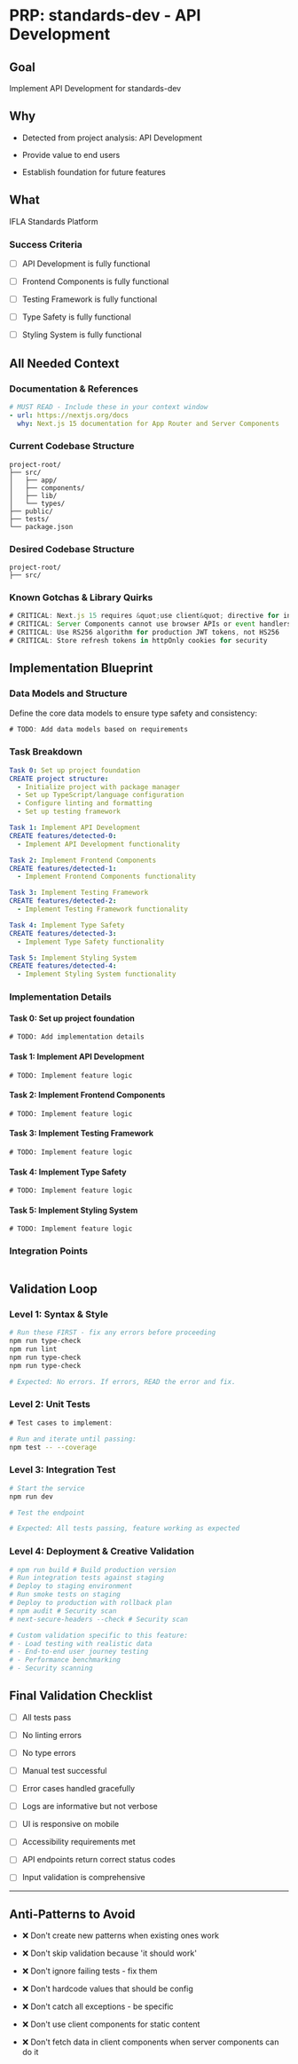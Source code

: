 # PRP: standards-dev - API Development

## Goal

Implement API Development for standards-dev

## Why


- Detected from project analysis: API Development

- Provide value to end users

- Establish foundation for future features

## What

IFLA Standards Platform

### Success Criteria


- [ ] API Development is fully functional

- [ ] Frontend Components is fully functional

- [ ] Testing Framework is fully functional

- [ ] Type Safety is fully functional

- [ ] Styling System is fully functional

## All Needed Context

### Documentation & References

```yaml
# MUST READ - Include these in your context window
- url: https://nextjs.org/docs
  why: Next.js 15 documentation for App Router and Server Components
```

### Current Codebase Structure

```
project-root/
├── src/
│   ├── app/
│   ├── components/
│   ├── lib/
│   └── types/
├── public/
├── tests/
└── package.json
```

### Desired Codebase Structure

```
project-root/
├── src/
```

### Known Gotchas & Library Quirks

```typescript
# CRITICAL: Next.js 15 requires &quot;use client&quot; directive for interactive components
# CRITICAL: Server Components cannot use browser APIs or event handlers
# CRITICAL: Use RS256 algorithm for production JWT tokens, not HS256
# CRITICAL: Store refresh tokens in httpOnly cookies for security
```

## Implementation Blueprint

### Data Models and Structure

Define the core data models to ensure type safety and consistency:

```typescript
# TODO: Add data models based on requirements
```


### Task Breakdown

```yaml
Task 0: Set up project foundation
CREATE project structure:
  - Initialize project with package manager
  - Set up TypeScript/language configuration
  - Configure linting and formatting
  - Set up testing framework

Task 1: Implement API Development
CREATE features/detected-0:
  - Implement API Development functionality

Task 2: Implement Frontend Components
CREATE features/detected-1:
  - Implement Frontend Components functionality

Task 3: Implement Testing Framework
CREATE features/detected-2:
  - Implement Testing Framework functionality

Task 4: Implement Type Safety
CREATE features/detected-3:
  - Implement Type Safety functionality

Task 5: Implement Styling System
CREATE features/detected-4:
  - Implement Styling System functionality

```

### Implementation Details


#### Task 0: Set up project foundation

```
# TODO: Add implementation details
```


#### Task 1: Implement API Development

```
# TODO: Implement feature logic
```


#### Task 2: Implement Frontend Components

```
# TODO: Implement feature logic
```


#### Task 3: Implement Testing Framework

```
# TODO: Implement feature logic
```


#### Task 4: Implement Type Safety

```
# TODO: Implement feature logic
```


#### Task 5: Implement Styling System

```
# TODO: Implement feature logic
```


### Integration Points

```yaml


```

## Validation Loop

### Level 1: Syntax & Style

```bash
# Run these FIRST - fix any errors before proceeding
npm run type-check
npm run lint
npm run type-check
npm run type-check

# Expected: No errors. If errors, READ the error and fix.
```

### Level 2: Unit Tests

```typescript
# Test cases to implement:
```

```bash
# Run and iterate until passing:
npm test -- --coverage
```

### Level 3: Integration Test

```bash
# Start the service
npm run dev

# Test the endpoint

# Expected: All tests passing, feature working as expected
```

### Level 4: Deployment & Creative Validation

```bash
# npm run build # Build production version
# Run integration tests against staging
# Deploy to staging environment
# Run smoke tests on staging
# Deploy to production with rollback plan
# npm audit # Security scan
# next-secure-headers --check # Security scan

# Custom validation specific to this feature:
# - Load testing with realistic data
# - End-to-end user journey testing
# - Performance benchmarking
# - Security scanning
```

## Final Validation Checklist


- [ ] All tests pass

- [ ] No linting errors

- [ ] No type errors

- [ ] Manual test successful

- [ ] Error cases handled gracefully

- [ ] Logs are informative but not verbose

- [ ] UI is responsive on mobile

- [ ] Accessibility requirements met

- [ ] API endpoints return correct status codes

- [ ] Input validation is comprehensive

---

## Anti-Patterns to Avoid


- ❌ Don&#x27;t create new patterns when existing ones work

- ❌ Don&#x27;t skip validation because &#x27;it should work&#x27;

- ❌ Don&#x27;t ignore failing tests - fix them

- ❌ Don&#x27;t hardcode values that should be config

- ❌ Don&#x27;t catch all exceptions - be specific

- ❌ Don&#x27;t use client components for static content

- ❌ Don&#x27;t fetch data in client components when server components can do it
